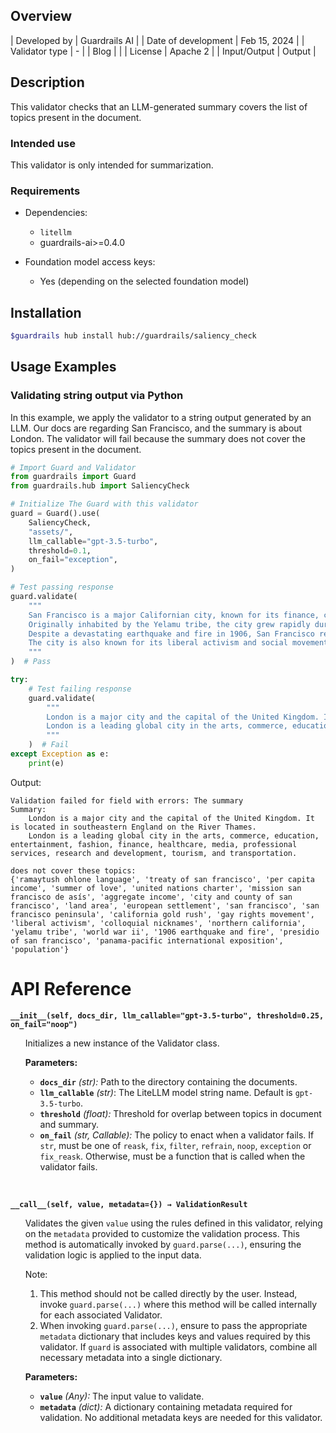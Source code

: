 ## Overview

| Developed by | Guardrails AI |
| Date of development | Feb 15, 2024 |
| Validator type | - |
| Blog |  |
| License | Apache 2 |
| Input/Output | Output |

## Description

This validator checks that an LLM-generated summary covers the list of topics present in the document.

### Intended use

This validator is only intended for summarization.

### Requirements

* Dependencies:
    - `litellm`
    - guardrails-ai>=0.4.0

* Foundation model access keys:
    - Yes (depending on the selected foundation model)

## Installation

```bash
$guardrails hub install hub://guardrails/saliency_check
```

## Usage Examples

### Validating string output via Python

In this example, we apply the validator to a string output generated by an LLM.
Our docs are regarding San Francisco, and the summary is about London. The validator will fail because the summary does not cover the topics present in the document.

```python
# Import Guard and Validator
from guardrails import Guard
from guardrails.hub import SaliencyCheck

# Initialize The Guard with this validator
guard = Guard().use(
    SaliencyCheck,
    "assets/",
    llm_callable="gpt-3.5-turbo",
    threshold=0.1,
    on_fail="exception",
)

# Test passing response
guard.validate(
    """
    San Francisco is a major Californian city, known for its finance, culture, and density. 
    Originally inhabited by the Yelamu tribe, the city grew rapidly during the Gold Rush and became a major West Coast port. 
    Despite a devastating earthquake and fire in 1906, San Francisco rebuilt and played significant roles in World War II and international relations. 
    The city is also known for its liberal activism and social movements.
    """
)  # Pass

try:
    # Test failing response
    guard.validate(
        """
        London is a major city and the capital of the United Kingdom. It is located in southeastern England on the River Thames.
        London is a leading global city in the arts, commerce, education, entertainment, fashion, finance, healthcare, media, professional services, research and development, tourism, and transportation.
        """
    )  # Fail
except Exception as e:
    print(e)
```
Output:
```console
Validation failed for field with errors: The summary 
Summary: 
    London is a major city and the capital of the United Kingdom. It is located in southeastern England on the River Thames.
    London is a leading global city in the arts, commerce, education, entertainment, fashion, finance, healthcare, media, professional services, research and development, tourism, and transportation.
        
does not cover these topics:
{'ramaytush ohlone language', 'treaty of san francisco', 'per capita income', 'summer of love', 'united nations charter', 'mission san francisco de asís', 'aggregate income', 'city and county of san francisco', 'land area', 'european settlement', 'san francisco', 'san francisco peninsula', 'california gold rush', 'gay rights movement', 'liberal activism', 'colloquial nicknames', 'northern california', 'yelamu tribe', 'world war ii', '1906 earthquake and fire', 'presidio of san francisco', 'panama-pacific international exposition', 'population'}
```

# API Reference

**`__init__(self, docs_dir, llm_callable="gpt-3.5-turbo", threshold=0.25, on_fail="noop")`**
<ul>

Initializes a new instance of the Validator class.

**Parameters:**

- **`docs_dir`** _(str):_ Path to the directory containing the documents.
- **`llm_callable`** _(str)_: The LiteLLM model string name. Default is `gpt-3.5-turbo`.
- **`threshold`** _(float):_ Threshold for overlap between topics in document and summary.
- **`on_fail`** *(str, Callable):* The policy to enact when a validator fails. If `str`, must be one of `reask`, `fix`, `filter`, `refrain`, `noop`, `exception` or `fix_reask`. Otherwise, must be a function that is called when the validator fails.

</ul>

<br>

**`__call__(self, value, metadata={}) → ValidationResult`**

<ul>

Validates the given `value` using the rules defined in this validator, relying on the `metadata` provided to customize the validation process. This method is automatically invoked by `guard.parse(...)`, ensuring the validation logic is applied to the input data.

Note:

1. This method should not be called directly by the user. Instead, invoke `guard.parse(...)` where this method will be called internally for each associated Validator.
2. When invoking `guard.parse(...)`, ensure to pass the appropriate `metadata` dictionary that includes keys and values required by this validator. If `guard` is associated with multiple validators, combine all necessary metadata into a single dictionary.

**Parameters:**

- **`value`** *(Any):* The input value to validate.
- **`metadata`** *(dict):* A dictionary containing metadata required for validation. No additional metadata keys are needed for this validator.

</ul>
